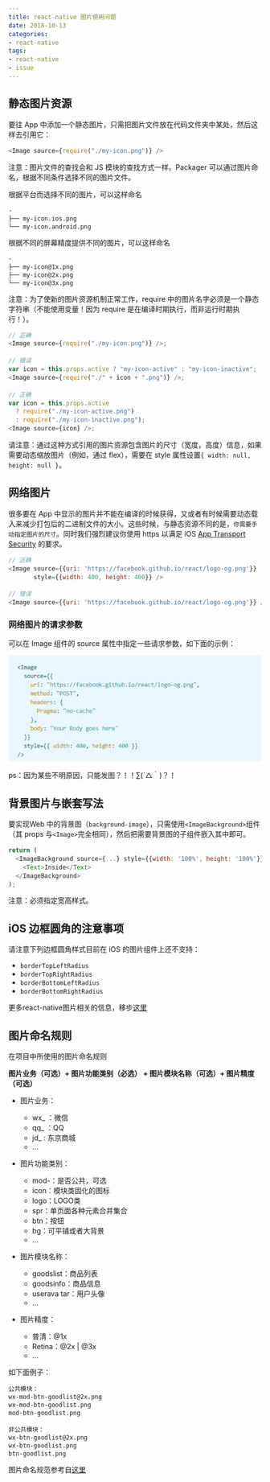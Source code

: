 ```yaml
---
title: react-native 图片使用问题
date: 2018-10-13
categories:
- react-native 
tags:
- react-native
- issue
---
```


## 静态图片资源

要往 App 中添加一个静态图片，只需把图片文件放在代码文件夹中某处，然后这样去引用它：

```javascript
<Image source={require("./my-icon.png")} />
```

注意：图片文件的查找会和 JS 模块的查找方式一样。Packager 可以通过图片命名，根据不同条件选择不同的图片文件。

根据平台而选择不同的图片，可以这样命名

```
·
├── my-icon.ios.png
└── my-icon.android.png
```

根据不同的屏幕精度提供不同的图片，可以这样命名

```
·
├── my-icon@1x.png
├── my-icon@2x.png
└── my-icon@3x.png
```

注意：为了使新的图片资源机制正常工作，require 中的图片名字必须是一个静态字符串（不能使用变量！因为 require 是在编译时期执行，而非运行时期执行！）。

```javascript
// 正确
<Image source={require("./my-icon.png")} />;

// 错误
var icon = this.props.active ? "my-icon-active" : "my-icon-inactive";
<Image source={require("./" + icon + ".png")} />;

// 正确
var icon = this.props.active
  ? require("./my-icon-active.png")
  : require("./my-icon-inactive.png");
<Image source={icon} />;
```

请注意：通过这种方式引用的图片资源包含图片的尺寸（宽度，高度）信息，如果需要动态缩放图片（例如，通过 flex），需要在 style 属性设置`{ width: null, height: null }`。



## 网络图片

很多要在 App 中显示的图片并不能在编译的时候获得，又或者有时候需要动态载入来减少打包后的二进制文件的大小。这些时候，与静态资源不同的是，`你需要手动指定图片的尺寸`。同时我们强烈建议你使用 https 以满足 iOS [App Transport Security](https://segmentfault.com/a/1190000002933776) 的要求。

```javascript
// 正确
<Image source={{uri: 'https://facebook.github.io/react/logo-og.png'}}
       style={{width: 400, height: 400}} />

// 错误
<Image source={{uri: 'https://facebook.github.io/react/logo-og.png'}} />
```



### 网络图片的请求参数

可以在 Image 组件的 source 属性中指定一些请求参数，如下面的示例：

![Test](/assets/images/photo.png)

ps：因为某些不明原因，只能发图？！！∑(´△｀)？！


## 背景图片与嵌套写法

要实现Web 中的背景图（`background-image`），只需使用`<ImageBackground>`组件（其 props 与`<Image>`完全相同），然后把需要背景图的子组件嵌入其中即可。

```javascript
return (
  <ImageBackground source={...} style={{width: '100%', height: '100%'}}>
    <Text>Inside</Text>
  </ImageBackground>
);
```

注意：必须指定宽高样式。





## iOS 边框圆角的注意事项

请注意下列边框圆角样式目前在 iOS 的图片组件上还不支持：

- `borderTopLeftRadius`
- `borderTopRightRadius`
- `borderBottomLeftRadius`
- `borderBottomRightRadius`



更多react-native图片相关的信息，移步[这里](https://reactnative.cn/docs/images/)



## 图片命名规则

在项目中所使用的图片命名规则

**图片业务（可选）+ 图片功能类别（必选） +  图片模块名称（可选）+ 图片精度 （可选）**

- 图片业务：
  - wx_ ：微信
  - qq_ ：QQ
  - jd_ : 东京商城
  - ...

- 图片功能类别：
  - mod-：是否公共，可选
  - icon：模块类固化的图标
  - logo：LOGO类
  - spr：单页面各种元素合并集合
  - btn：按钮
  - bg：可平铺或者大背景
  - …

- 图片模块名称：
  - goodslist：商品列表
  - goodsinfo：商品信息
  - userava tar：用户头像
  - …

- 图片精度：
  - 普清：@1x
  - Retina：@2x | @3x
  - …



如下面例子：

```
公共模块：
wx-mod-btn-goodlist@2x.png
wx-mod-btn-goodlist.png
mod-btn-goodlist.png

非公共模块：
wx-btn-goodlist@2x.png
wx-btn-goodlist.png
btn-goodlist.png
```



图片命名规范参考自[这里](https://jusfoun-fe.github.io/guide/docs/name/image.html)